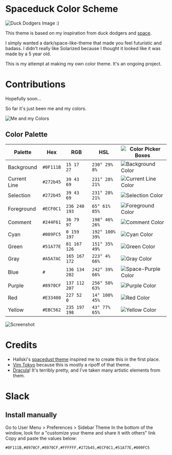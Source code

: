 # Spaceduck Color Scheme
![Duck Dodgers Image :) ](https://github.com/pineapplegiant/spaceduck-theme/blob/deep-space-mode/duckdodgers.jpg "Duck Dodgers image")

This theme is based on my inspiration from duck dodgers and [space](http://www.reactiongifs.com/r/2011/09/mind_blown.gif).

I simply wanted a dark/space-like-theme that made you feel futuristic and badass. 
I didn't really like Solarized because I thought it looked like it was made by a 5 year old.

This is my attempt at making my own color theme. It's an ongoing project.

# Contributions

Hopefully soon...

So far it's just been me and my colors.

![Me and my Colors](https://github.com/pineapplegiant/spaceduck-theme/blob/deep-space-mode/img/colors.gif)




## Color Palette

Palette      | Hex       | RGB           | HSL             | ![Color Picker Boxes](https://github.com/pineapplegiant/spaceduck-theme/blob/deep-space-mode/img/eyedropper.png)
---          | ---       | ---           | ---             | ---
Background   | `#0F111B` | `15 17 27`    | `230° 29% 8%`   | ![Background Color](https://github.com/pineapplegiant/spaceduck-theme/blob/deep-space-mode/img/background.png)
Current Line | `#272b45` | `39 43 69`    | `231° 28% 21%`  | ![Current Line Color](https://github.com/pineapplegiant/spaceduck-theme/blob/deep-space-mode/img/current-line.png)
Selection    | `#272b45` | `39 43 69`    | `231° 28% 21%`  | ![Selection Color](https://github.com/pineapplegiant/spaceduck-theme/blob/deep-space-mode/img/selection.png)
Foreground   | `#ECF0C1` | `236 240 193` | `65° 61% 85%`   | ![Foreground Color](https://github.com/pineapplegiant/spaceduck-theme/blob/deep-space-mode/img/foreground.png)
Comment      | `#244F61` | `36 79 97`    | `198° 46% 26%`  | ![Comment Color](https://github.com/pineapplegiant/spaceduck-theme/blob/deep-space-mode/img/comment.png)
Cyan         | `#009FC5` | `0 159 197`   | `192° 100% 39%` | ![Cyan Color](https://github.com/pineapplegiant/spaceduck-theme/blob/deep-space-mode/img/cyan.png)
Green        | `#51A77E` | `81 167 126`  | `151° 35% 49%`  | ![Green Color](https://github.com/pineapplegiant/spaceduck-theme/blob/deep-space-mode/img/green.png)
Gray         | `#A5A7AC` | `165 167 172` | `223° 4% 66%`   | ![Gray Color](https://github.com/pineapplegiant/spaceduck-theme/blob/deep-space-mode/img/gray.png)
Blue | `#` | `136 134 202` | `242° 39% 66%`  | ![Space-Purple Color](https://github.com/pineapplegiant/spaceduck-theme/blob/deep-space-mode/img/space-purple.png)
Purple       | `#8970CF` | `137 112 207` | `256° 50% 63%`  | ![Purple Color](https://github.com/pineapplegiant/spaceduck-theme/blob/deep-space-mode/img/purple.png)
Red          | `#E33400` | `227 52 0`    | `14° 100% 45%`  | ![Red Color](https://github.com/pineapplegiant/spaceduck-theme/blob/deep-space-mode/img/red.png)
Yellow       | `#EBC562` | `235 197 198` | `43° 77% 65%`   | ![Yellow Color](https://github.com/pineapplegiant/spaceduck-theme/blob/deep-space-mode/img/yellow.png)


![Screenshot](https://github.com/pineapplegiant/spaceduck-theme/blob/deep-space-mode/img/screenshot.png)

# Credits

* Hallski's [spacedust theme](https://github.com/hallski/spacedust-theme) inspired me to create this in the first place. 
* [Vim Tokyo](https://github.com/koirand/tokyo-metro.vim) because this is mostly a ripoff of that theme.
* [Dracula](https://draculatheme.com/)! It's terribly pretty, and I've taken many artistic elements from them.  




# Slack

## Install manually

Go to User Menu > Preferences > Sidebar Theme
In the bottom of the window, look for a "customize your theme and share it with others" link
Copy and paste the values below:

```#0F111B,#8970CF,#8970CF,#FFFFFF,#272b45,#ECF0C1,#51A77E,#009FC5```


